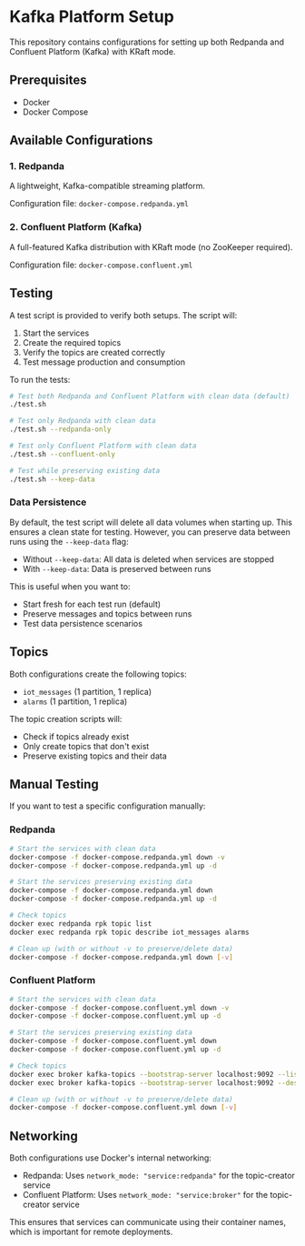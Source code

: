 # Kafka Platform Setup

This repository contains configurations for setting up both Redpanda and Confluent Platform (Kafka) with KRaft mode.

## Prerequisites

- Docker
- Docker Compose

## Available Configurations

### 1. Redpanda
A lightweight, Kafka-compatible streaming platform.

Configuration file: `docker-compose.redpanda.yml`

### 2. Confluent Platform (Kafka)
A full-featured Kafka distribution with KRaft mode (no ZooKeeper required).

Configuration file: `docker-compose.confluent.yml`

## Testing

A test script is provided to verify both setups. The script will:
1. Start the services
2. Create the required topics
3. Verify the topics are created correctly
4. Test message production and consumption

To run the tests:

```bash
# Test both Redpanda and Confluent Platform with clean data (default)
./test.sh

# Test only Redpanda with clean data
./test.sh --redpanda-only

# Test only Confluent Platform with clean data
./test.sh --confluent-only

# Test while preserving existing data
./test.sh --keep-data
```

### Data Persistence

By default, the test script will delete all data volumes when starting up. This ensures a clean state for testing. However, you can preserve data between runs using the `--keep-data` flag:

- Without `--keep-data`: All data is deleted when services are stopped
- With `--keep-data`: Data is preserved between runs

This is useful when you want to:
- Start fresh for each test run (default)
- Preserve messages and topics between runs
- Test data persistence scenarios

## Topics

Both configurations create the following topics:
- `iot_messages` (1 partition, 1 replica)
- `alarms` (1 partition, 1 replica)

The topic creation scripts will:
- Check if topics already exist
- Only create topics that don't exist
- Preserve existing topics and their data

## Manual Testing

If you want to test a specific configuration manually:

### Redpanda
```bash
# Start the services with clean data
docker-compose -f docker-compose.redpanda.yml down -v
docker-compose -f docker-compose.redpanda.yml up -d

# Start the services preserving existing data
docker-compose -f docker-compose.redpanda.yml down
docker-compose -f docker-compose.redpanda.yml up -d

# Check topics
docker exec redpanda rpk topic list
docker exec redpanda rpk topic describe iot_messages alarms

# Clean up (with or without -v to preserve/delete data)
docker-compose -f docker-compose.redpanda.yml down [-v]
```

### Confluent Platform
```bash
# Start the services with clean data
docker-compose -f docker-compose.confluent.yml down -v
docker-compose -f docker-compose.confluent.yml up -d

# Start the services preserving existing data
docker-compose -f docker-compose.confluent.yml down
docker-compose -f docker-compose.confluent.yml up -d

# Check topics
docker exec broker kafka-topics --bootstrap-server localhost:9092 --list
docker exec broker kafka-topics --bootstrap-server localhost:9092 --describe

# Clean up (with or without -v to preserve/delete data)
docker-compose -f docker-compose.confluent.yml down [-v]
```

## Networking

Both configurations use Docker's internal networking:
- Redpanda: Uses `network_mode: "service:redpanda"` for the topic-creator service
- Confluent Platform: Uses `network_mode: "service:broker"` for the topic-creator service

This ensures that services can communicate using their container names, which is important for remote deployments.
